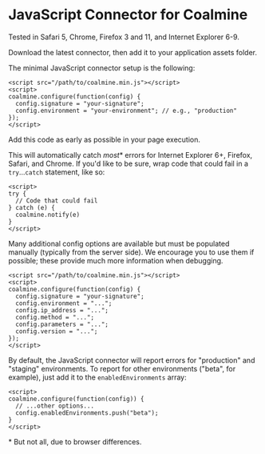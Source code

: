 JavaScript Connector for Coalmine
=================================

Tested in Safari 5, Chrome, Firefox 3 and 11, and Internet Explorer 6-9.

Download the latest connector, then add it to your application assets folder.

The minimal JavaScript connector setup is the following:

    <script src="/path/to/coalmine.min.js"></script>
    <script>
    coalmine.configure(function(config) {
      config.signature = "your-signature";
      config.environment = "your-environment"; // e.g., "production"
    });
    </script>

Add this code as early as possible in your page execution.

This will automatically catch *most*\* errors for Internet Explorer 6+, 
Firefox, Safari, and Chrome.  If you'd like to be sure, wrap code that could 
fail in a `try`...`catch` statement, like so:

    <script>
    try {
      // Code that could fail
    } catch (e) {
      coalmine.notify(e)
    }
    </script>

Many additional config options are available but must be populated manually
(typically from the server side). We encourage you to use them if possible;
these provide much more information when debugging.

    <script src="/path/to/coalmine.min.js"></script>
    <script>
    coalmine.configure(function(config) {
      config.signature = "your-signature";
      config.environment = "...";
      config.ip_address = "...";
      config.method = "...";
      config.parameters = "...";
      config.version = "...";
    });
    </script>

By default, the JavaScript connector will report errors for "production"
and "staging" environments.  To report for other environments ("beta", for 
example), just add it to the `enabledEnvironments` array:

    <script>
    coalmine.configure(function(config)) {
      // ...other options...
      config.enabledEnvironments.push("beta");
    }
    </script>

\* But not all, due to browser differences.